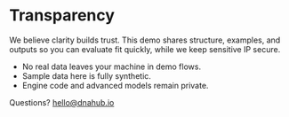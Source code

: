 ﻿# Transparency

We believe clarity builds trust. This demo shares structure, examples, and outputs
so you can evaluate fit quickly, while we keep sensitive IP secure.

- No real data leaves your machine in demo flows.
- Sample data here is fully synthetic.
- Engine code and advanced models remain private.

Questions? hello@dnahub.io
